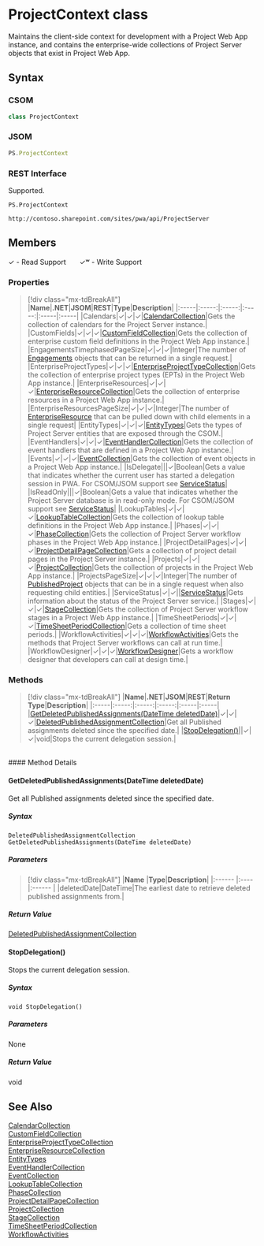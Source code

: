 [comment]: # (Name:ProjectContext)
[comment]: # (Name:Microsoft.ProjectServer.PSContext)
[comment]: # (Type:class)
[comment]: # (Status:Verified)

# <a name="name"></a>ProjectContext class

<a name="description"></a>Maintains the client-side context for development with a Project Web App instance, and contains the enterprise-wide collections of Project Server objects that exist in Project Web App.

## <a name="syntax"></a>Syntax

### CSOM

```cs
class ProjectContext 
```
### JSOM

```javascript
PS.ProjectContext
```
### REST Interface

Supported.

```
PS.ProjectContext

http://contoso.sharepoint.com/sites/pwa/api/ProjectServer
```

## <a name="members"></a>Members


&#x2713; - Read Support &nbsp;&nbsp;&nbsp;&nbsp;&nbsp;&nbsp;&#x2713;&#x02B7; - Write Support

### <a name="properties"></a>Properties
> [!div class="mx-tdBreakAll"]
|**Name**|**.NET**|**JSOM**|**REST**|**Type**|**Description**|
|:-----|:-----:|:-----:|:-----:|:-----|:-----|
|<a name="Calendars"></a>Calendars|&#x2713;|&#x2713;|&#x2713;|[CalendarCollection](CalendarCollection.md)|Gets the collection of calendars for the Project Server instance.|
|<a name="CustomFields"></a>CustomFields|&#x2713;|&#x2713;|&#x2713;|[CustomFieldCollection](CustomFieldCollection.md)|Gets the collection of enterprise custom field definitions in the Project Web App instance.|
|<a name="EngagementsTimephasedPageSize"></a>EngagementsTimephasedPageSize|&#x2713;|&#x2713;|&#x2713;|Integer|The number of [Engagements](Engagement.md) objects that can be returned in a single request.|
|<a name="EnterpriseProjectTypes"></a>EnterpriseProjectTypes|&#x2713;|&#x2713;|&#x2713;|[EnterpriseProjectTypeCollection](EnterpriseProjectTypeCollection.md)|Gets the collection of enterprise project types (EPTs) in the Project Web App instance.|
|<a name="EnterpriseResources"></a>EnterpriseResources|&#x2713;|&#x2713;|&#x2713;|[EnterpriseResourceCollection](EnterpriseResourceCollection.md)|Gets the collection of enterprise resources in a Project Web App instance.|
|<a name="EnterpriseResourcesPageSize"></a>EnterpriseResourcesPageSize|&#x2713;|&#x2713;|&#x2713;|Integer|The number of [EnterpriseResource](EnterpriseResource.md) that can be pulled down with child elements in a single request|
|<a name="EntityTypes"></a>EntityTypes|&#x2713;|&#x2713;|&#x2713;|[EntityTypes](EntityTypes.md)|Gets the types of Project Server entities that are exposed through the CSOM.|
|<a name="EventHandlers"></a>EventHandlers|&#x2713;|&#x2713;|&#x2713;|[EventHandlerCollection](EventHandlerCollection.md)|Gets the collection of event handlers that are defined in a Project Web App instance.|
|<a name="Events"></a>Events|&#x2713;|&#x2713;|&#x2713;|[EventCollection](EventCollection.md)|Gets the collection of event objects in a Project Web App instance.|
|<a name="IsDelegate"></a>IsDelegate|||&#x2713;|Boolean|Gets a value that indicates whether the current user has started a delegation session in PWA.  For CSOM/JSOM support see [ServiceStatus](ServiceStatus.md)|
|<a name="IsReadOnly"></a>IsReadOnly|||&#x2713;|Boolean|Gets a value that indicates whether the Project Server database is in read-only mode. For CSOM/JSOM support see [ServiceStatus](ServiceStatus.md)|
|<a name="LookupTables"></a>LookupTables|&#x2713;|&#x2713;|&#x2713;|[LookupTableCollection](LookupTableCollection.md)|Gets the collection of lookup table definitions in the Project Web App instance.|
|<a name="Phases"></a>Phases|&#x2713;|&#x2713;|&#x2713;|[PhaseCollection](PhaseCollection.md)|Gets the collection of Project Server workflow phases in the Project Web App instance.|
|<a name="ProjectDetailPages"></a>ProjectDetailPages|&#x2713;|&#x2713;|&#x2713;|[ProjectDetailPageCollection](ProjectDetailPageCollection.md)|Gets a collection of project detail pages in the Project Server instance.|
|<a name="Projects"></a>Projects|&#x2713;|&#x2713;|&#x2713;|[ProjectCollection](ProjectCollection.md)|Gets the collection of projects in the Project Web App instance.|
|<a name="ProjectsPageSize"></a>ProjectsPageSize|&#x2713;|&#x2713;|&#x2713;|Integer|The number of [PublishedProject](PublishedProject.md) objects that can be in a single request when also requesting child entities.|
|<a name="ServiceStatus"></a>ServiceStatus|&#x2713;|&#x2713;||[ServiceStatus](ServiceStatus.md)|Gets information about the status of the Project Server service.|
|<a name="Stages"></a>Stages|&#x2713;|&#x2713;|&#x2713;|[StageCollection](StageCollection.md)|Gets the collection of Project Server workflow stages in a Project Web App instance.|
|<a name="TimeSheetPeriods"></a>TimeSheetPeriods|&#x2713;|&#x2713;|&#x2713;|[TimeSheetPeriodCollection](TimeSheetPeriodCollection.md)|Gets a collection of time sheet periods.|
|<a name="WorkflowActivities"></a>WorkflowActivities|&#x2713;|&#x2713;|&#x2713;|[WorkflowActivities](WorkflowActivities.md)|Gets the methods that Project Server workflows can call at run time.|
|<a name="WorkflowDesigner"></a>WorkflowDesigner|&#x2713;|&#x2713;|&#x2713;|[WorkflowDesigner](WorkflowDesigner.md)|Gets a workflow designer that developers can call at design time.|

### <a name="methods"></a>Methods
> [!div class="mx-tdBreakAll"]
|**Name**|**.NET**|**JSOM**|**REST**|**Return Type**|**Description**|
|:-----|:-----:|:-----:|:-----:|:-----|:-----|
|[GetDeletedPublishedAssignments(DateTime deletedDate)](#GetDeletedPublishedAssignments_DateTime_deletedDate_)|&#x2713;|&#x2713;|&#x2713;|[DeletedPublishedAssignmentCollection](DeletedPublishedAssignmentCollection.md)|Get all Published assignments deleted since the specified date.|
|[StopDelegation()](#StopDelegation__)||&#x2713;|&#x2713;|void|Stops the current delegation session.|

<br/>
#### Method Details

#### <a name="GetDeletedPublishedAssignments_DateTime_deletedDate_"></a>GetDeletedPublishedAssignments(DateTime deletedDate)
 
Get all Published assignments deleted since the specified date.

##### Syntax

```
DeletedPublishedAssignmentCollection GetDeletedPublishedAssignments(DateTime deletedDate)
```

##### Parameters
> [!div class="mx-tdBreakAll"]
|**Name** |**Type**|**Description**|
|:------ |:----|:------ |
|deletedDate|DateTime|The earliest date to retrieve deleted published assignments from.|

##### Return Value

[DeletedPublishedAssignmentCollection](DeletedPublishedAssignmentCollection.md)

#### <a name="StopDelegation__"></a>StopDelegation()
 
Stops the current delegation session.

##### Syntax

```
void StopDelegation()
```

##### Parameters

None

##### Return Value

void

## <a name="seeAlso"></a>See Also

[CalendarCollection](CalendarCollection.md)<br/>
[CustomFieldCollection](CustomFieldCollection.md)<br/>
[EnterpriseProjectTypeCollection](EnterpriseProjectTypeCollection.md)<br/>
[EnterpriseResourceCollection](EnterpriseResourceCollection.md)<br/>
[EntityTypes](EntityTypes.md)<br/>
[EventHandlerCollection](EventHandlerCollection.md)<br/>
[EventCollection](EventCollection.md)<br/>
[LookupTableCollection](LookupTableCollection.md)<br/>
[PhaseCollection](PhaseCollection.md)<br/>
[ProjectDetailPageCollection](ProjectDetailPageCollection.md)<br/>
[ProjectCollection](ProjectCollection.md)<br/>
[StageCollection](StageCollection.md)<br/>
[TimeSheetPeriodCollection](TimeSheetPeriodCollection.md)<br/>
[WorkflowActivities](WorkflowActivities.md)

